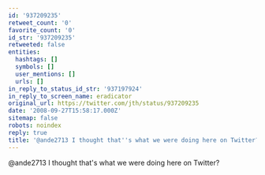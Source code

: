 ```yaml
---
id: '937209235'
retweet_count: '0'
favorite_count: '0'
id_str: '937209235'
retweeted: false
entities:
  hashtags: []
  symbols: []
  user_mentions: []
  urls: []
in_reply_to_status_id_str: '937197924'
in_reply_to_screen_name: eradicator
original_url: https://twitter.com/jth/status/937209235
date: '2008-09-27T15:58:17.000Z'
sitemap: false
robots: noindex
reply: true
title: '@ande2713 I thought that''s what we were doing here on Twitter?'
---
```


@ande2713 I thought that's what we were doing here on Twitter?